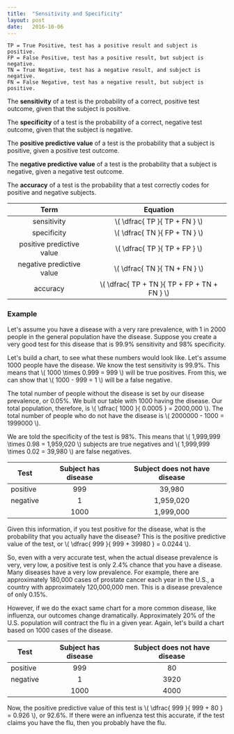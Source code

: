 ```yaml
---
title:  "Sensitivity and Specificity"
layout: post
date:   2016-10-06
---
```


```
TP = True Positive, test has a positive result and subject is positive.
FP = False Positive, test has a positive result, but subject is negative.
TN = True Negative, test has a negative result, and subject is negative.
FN = False Negative, test has a negative result, but subject is positive.
```

The **sensitivity** of a test is the probability of a correct, positive test outcome, given that the subject is positive.

The **specificity** of a test is the probability of a correct, negative test outcome, given that the subject is negative.

The **positive predictive value** of a test is the probability that a subject is positive, given a positive test outcome.

The **negative predictive value** of a test is the probability that a subject is negative, given a negative test outcome.

The **accuracy** of a test is the probability that a test correctly codes for positive and negative subjects.

| Term                      | Equation |
|:-------------------------:|:--------:|
| sensitivity               | \\( \dfrac{ TP }{ TP + FN } \\)                |
| specificity               | \\( \dfrac{ TN }{ FP + TN } \\)                |
| positive predictive value | \\( \dfrac{ TP }{ TP + FP } \\)                |
| negative predictive value | \\( \dfrac{ TN }{ TN + FN } \\)                |
| accuracy                  | \\( \dfrac{ TP + TN }{ TP + FP + TN + FN } \\) |

### Example

Let's assume you have a disease with a very rare prevalence, with 1 in 2000 people in the general population have the disease. Suppose you create a very good test for this disease that is 99.9% sensitivity and 98% specificity.

Let's build a chart, to see what these numbers would look like. Let's assume 1000 people have the disease. We know the test sensitivity is 99.9%. This means that \\( 1000 \times 0.999 = 999 \\) will be true positives. From this, we can show that \\( 1000 - 999 = 1 \\) will be a false negative.

The total number of people without the disease is set by our disease prevalence, or 0.05%. We built our table with 1000 having the disease. Our total population, therefore, is \\( \dfrac{ 1000 }{ 0.0005 } = 2000,000 \\). The total number of people who do not have the disease is \\( 2000000 - 1000 = 1999000 \\).

We are told the specificity of the test is 98%. This means that \\( 1,999,999 \times 0.98 = 1,959,020 \\) subjects are true negatives and \\( 1,999,999 \times 0.02 = 39,980 \\) are false negatives.

| Test     | Subject has disease | Subject does not have disease |
|----------|:-------------------:|:-----------------------------:|
| positive |   999               |     39,980                    |
| negative |     1               |  1,959,020                    |
|          |  1000               |  1,999,000                    |

Given this information, if you test positive for the disease, what is the probability that you actually have the disease? This is the positive predictive value of the test, or \\( \dfrac{ 999 }{ 999 + 39980 } = 0.0244 \\).

So, even with a very accurate test, when the actual disease prevalence is very, very low, a positive test is only 2.4% chance that you have a disease. Many diseases have a very low prevalence. For example, there are approximately 180,000 cases of prostate cancer each year in the U.S., a country with approximately 120,000,000 men. This is a disease prevalence of only 0.15%.

However, if we do the exact same chart for a more common disease, like influenza, our outcomes change dramatically. Approximately 20% of the U.S. population will contract the flu in a given year. Again, let's build a chart based on 1000 cases of the disease.

| Test     | Subject has disease | Subject does not have disease |
|----------|:-------------------:|:-----------------------------:|
| positive |   999               |    80                         |
| negative |     1               |  3920                         |
|          |  1000               |  4000                         |

Now, the positive predictive value of this test is \\( \dfrac{ 999 }{ 999 + 80 } = 0.926 \\), or 92.6%. If there were an influenza test this accurate, if the test claims you have the flu, then you probably have the flu.
